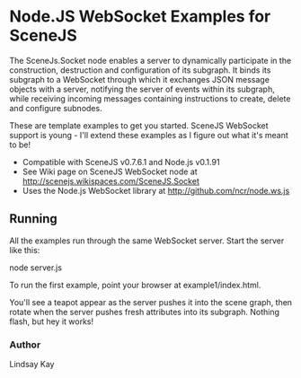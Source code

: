 # Node.JS WebSocket Examples for SceneJS

The SceneJs.Socket node enables a server to dynamically participate in the construction,
destruction and configuration of its subgraph. It binds its subgraph to a WebSocket
through which it exchanges JSON message objects with a server, notifying the server of
events within its subgraph, while receiving incoming messages containing instructions to create,
delete and configure subnodes.

These are template examples to get you started. SceneJS WebSocket support is young - I'll extend
these examples as I figure out what it's meant to be!

* Compatible with SceneJS v0.7.6.1 and Node.js v0.1.91
* See Wiki page on SceneJS WebSocket node at http://scenejs.wikispaces.com/SceneJS.Socket
* Uses the Node.js WebSocket library at http://github.com/ncr/node.ws.js

## Running

All the examples run through the same WebSocket server.
Start the server like this:

node server.js

To run the first example, point your browser at example1/index.html.

You'll see a teapot appear as the server pushes it into the scene graph, then rotate when the
server pushes fresh attributes into its subgraph. Nothing flash, but hey it works!  

### Author

Lindsay Kay